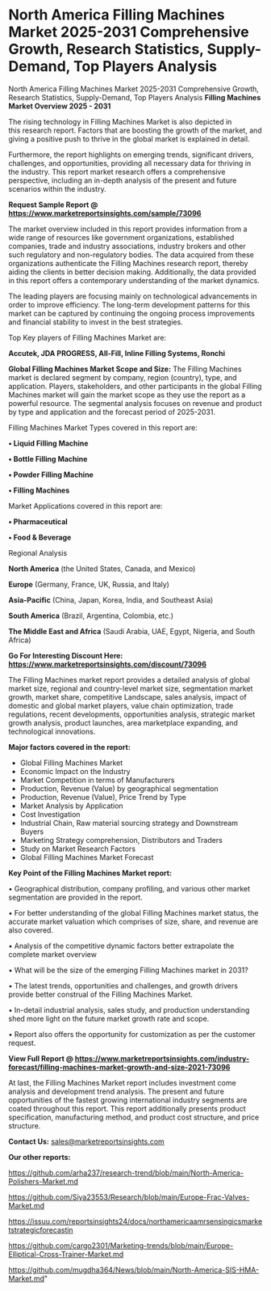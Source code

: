 # North America Filling Machines Market 2025-2031 Comprehensive Growth, Research Statistics, Supply-Demand,  Top Players Analysis
North America Filling Machines Market 2025-2031 Comprehensive Growth, Research Statistics, Supply-Demand,  Top Players Analysis
<Strong> Filling Machines Market Overview 2025 - 2031</strong>

The rising technology in Filling Machines Market is also depicted in this research report. Factors that are boosting the growth of the market, and giving a positive push to thrive in the global market is explained in detail.

Furthermore, the report highlights on emerging trends, significant drivers, challenges, and opportunities, providing all necessary data for thriving in the industry. This report market research offers a comprehensive perspective, including an in-depth analysis of the present and future scenarios within the industry.

<strong>Request Sample Report @ <a href=https://www.marketreportsinsights.com/sample/73096>https://www.marketreportsinsights.com/sample/73096</a></strong>

The market overview included in this report provides information from a wide range of resources like government organizations, established companies, trade and industry associations, industry brokers and other such regulatory and non-regulatory bodies. The data acquired from these organizations authenticate the Filling Machines research report, thereby aiding the clients in better decision making. Additionally, the data provided in this report offers a contemporary understanding of the market dynamics.

The leading players are focusing mainly on technological advancements in order to improve efficiency. The long-term development patterns for this market can be captured by continuing the ongoing process improvements and financial stability to invest in the best strategies.

Top Key players of Filling Machines Market are:

<strong>Accutek, JDA PROGRESS, All-Fill, Inline Filling Systems, Ronchi</strong>

<strong><b>Global Filling Machines Market Scope and Size:</b></strong>
The Filling Machines market is declared segment by company, region (country), type, and application. Players, stakeholders, and other participants in the global Filling Machines market will gain the market scope as they use the report as a powerful resource. The segmental analysis focuses on revenue and product by type and application and the forecast period of 2025-2031.

Filling Machines Market Types covered in this report are:

<strong>• Liquid Filling Machine

• Bottle Filling Machine

• Powder Filling Machine

• Filling Machines</strong>

Market Applications covered in this report are:

<strong>• Pharmaceutical

• Food & Beverage</strong> 

Regional Analysis

<strong>North America</strong> (the United States, Canada, and Mexico)

<strong>Europe</strong> (Germany, France, UK, Russia, and Italy)

<strong>Asia-Pacific</strong> (China, Japan, Korea, India, and Southeast Asia)

<strong>South America</strong> (Brazil, Argentina, Colombia, etc.)

<strong>The Middle East and Africa</strong> (Saudi Arabia, UAE, Egypt, Nigeria, and South Africa)

<strong>Go For Interesting Discount Here: <a href=https://www.marketreportsinsights.com/discount/73096>https://www.marketreportsinsights.com/discount/73096</a></strong>

The Filling Machines market report provides a detailed analysis of global market size, regional and country-level market size, segmentation market growth, market share, competitive Landscape, sales analysis, impact of domestic and global market players, value chain optimization, trade regulations, recent developments, opportunities analysis, strategic market growth analysis, product launches, area marketplace expanding, and technological innovations.

<strong><b>Major factors covered in the report:</b></strong>
<ul>
  <li>Global Filling Machines Market </li>
  <li>Economic Impact on the Industry</li>
  <li>Market Competition in terms of Manufacturers</li>
  <li>Production, Revenue (Value) by geographical segmentation</li>
  <li>Production, Revenue (Value), Price Trend by Type</li>
  <li>Market Analysis by Application</li>
  <li>Cost Investigation</li>
  <li>Industrial Chain, Raw material sourcing strategy and Downstream Buyers</li>
  <li>Marketing Strategy comprehension, Distributors and Traders</li>
  <li>Study on Market Research Factors</li>
  <li>Global Filling Machines Market Forecast</li>
</ul>

<strong><b>Key Point of the Filling Machines Market report:</b></strong>

• Geographical distribution, company profiling, and various other market segmentation are provided in the report.

• For better understanding of the global Filling Machines market status, the accurate market valuation which comprises of size, share, and revenue are also covered.

• Analysis of the competitive dynamic factors better extrapolate the complete market overview

• What will be the size of the emerging Filling Machines market in 2031?

• The latest trends, opportunities and challenges, and growth drivers provide better construal of the Filling Machines Market.

• In-detail industrial analysis, sales study, and production understanding shed more light on the future market growth rate and scope.

• Report also offers the opportunity for customization as per the customer request.

<strong><b>View Full Report @ <a href=https://www.marketreportsinsights.com/industry-forecast/filling-machines-market-growth-and-size-2021-73096>https://www.marketreportsinsights.com/industry-forecast/filling-machines-market-growth-and-size-2021-73096</a></b></strong>


At last, the Filling Machines Market report includes investment come analysis and development trend analysis. The present and future opportunities of the fastest growing international industry segments are coated throughout this report. This report additionally presents product specification, manufacturing method, and product cost structure, and price structure.

<strong>Contact Us:</strong>
sales@marketreportsinsights.com

<strong>Our other reports:</strong>

<a href=https://github.com/arha237/research-trend/blob/main/North-America-Polishers-Market.md>https://github.com/arha237/research-trend/blob/main/North-America-Polishers-Market.md</a>

<a href=https://github.com/Siya23553/Research/blob/main/Europe-Frac-Valves-Market.md>https://github.com/Siya23553/Research/blob/main/Europe-Frac-Valves-Market.md</a>

<a href=https://issuu.com/reportsinsights24/docs/northamericaamrsensingicsmarketstrategicforecastin>https://issuu.com/reportsinsights24/docs/northamericaamrsensingicsmarketstrategicforecastin</a>

<a href=https://github.com/cargo2301/Marketing-trends/blob/main/Europe-Elliptical-Cross-Trainer-Market.md>https://github.com/cargo2301/Marketing-trends/blob/main/Europe-Elliptical-Cross-Trainer-Market.md</a>

<a href=https://github.com/mugdha364/News/blob/main/North-America-SIS-HMA-Market.md>https://github.com/mugdha364/News/blob/main/North-America-SIS-HMA-Market.md</a>"
